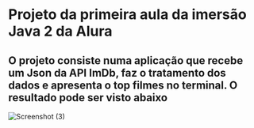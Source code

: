# Projeto da primeira aula da imersão Java 2 da Alura

## O projeto consiste numa aplicação que recebe um Json da API ImDb, faz o tratamento dos dados e apresenta o top filmes no terminal. O resultado pode ser visto abaixo

![Screenshot (3)](https://user-images.githubusercontent.com/86541146/228379021-0b6ac76d-3575-4d09-9ca0-653f88ec8073.png)
